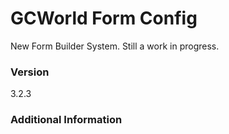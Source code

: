 # GCWorld Form Config

New Form Builder System.  Still a work in progress.




### Version
3.2.3

### Additional Information
